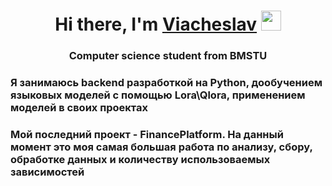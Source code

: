 <h1 align="center">Hi there, I'm <a href="https://daniilshat.ru/" target="_blank">Viacheslav</a> 
<img src="https://github.com/blackcater/blackcater/raw/main/images/Hi.gif" height="32"/></h1>
<h3 align="center">Computer science student from BMSTU</h3>
<h3>Я занимаюсь backend разработкой на Python, дообучением языковых моделей с помощью Lora\Qlora, применением моделей в своих проектах </h3>
<h3>Мой последний проект - FinancePlatform. На данный момент это моя самая большая работа по анализу, сбору, обработке данных и количеству использоваемых зависимостей </h3>



<!--
**Viacheslav-hub-blip/Viacheslav-hub-blip** is a ✨ _special_ ✨ repository because its `README.md` (this file) appears on your GitHub profile.
[![Top Langs](https://github-readme-stats.vercel.app/api/top-langs/?username=Viacheslav-hub-blip&layout=compact)](https://github.com/anuraghazra/github-readme-stats)

[![trophy](https://github-profile-trophy.vercel.app/?username=Viacheslav-hub-blip)](https://github.com/ryo-ma/github-profile-trophy)

Here are some ideas to get you started:

- 🔭 I’m currently working on ...
- 🌱 I’m currently learning ...
- 👯 I’m looking to collaborate on ...
- 🤔 I’m looking for help with ...
- 💬 Ask me about ...
- 📫 How to reach me: ...
- 😄 Pronouns: ...
- ⚡ Fun fact: ...
-->
